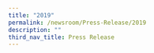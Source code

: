 ```yaml
---
title: "2019"
permalink: /newsroom/Press-Release/2019
description: ""
third_nav_title: Press Release
---
```


